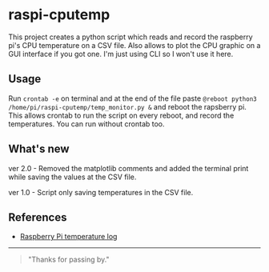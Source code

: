 # raspi-cputemp

This project creates a python script which reads and record the raspberry pi's CPU temperature on a CSV file.
Also allows to plot the CPU graphic on a GUI interface if you got one. I'm just using CLI so I won't use it here.

## Usage

Run `crontab -e` on terminal and at the end of the file paste 
`@reboot python3 /home/pi/raspi-cputemp/temp_monitor.py &` and reboot the rapsberry pi.
This allows crontab to run the script on every reboot, and record the temperatures.
You can run without crontab too.

## What's new

ver 2.0 - Removed the matplotlib comments and added the terminal print while saving the values
at the CSV file.

ver 1.0 - Script only saving temperatures in the CSV file.

## References

- [Raspberry Pi temperature log][rt]

* * *

> "Thanks for passing by."

  [rt]: https://projects.raspberrypi.org/en/projects/temperature-log/